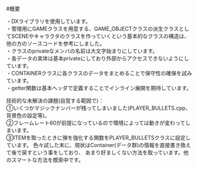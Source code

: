 #概要

・DXライブラリを使用しています。  
・管理用にGAMEクラスを用意する、GAME_OBJECTクラスの派生クラスとしてSCENEやキャラクタのクラスを作っていくという基本的なクラスの構造は、他の方のソースコードを参考にしました。    
・クラスのprivateなメンバの名前は大文字始まりにしています。  
・各データの実体は基本privateにしており外部からアクセスできないようにしています。  
・CONTAINERクラスに各クラスのデータをまとめることで保守性の確保を試みています。  
・getter関数は基本ヘッダで定義することでインライン展開を期待しています。  

技術的な未解決の課題(自覚する範囲で)：  
①いくつかマジックナンバーが残ってしまいました(PLAYER_BULLETS.cpp、背景色の設定等)。  
②フレームレート60が前提になっているので環境によっては動きが変わってしまいます。  
③ITEMを取ったときに弾を強化する関数をPLAYER_BULLETSクラスに設定しています。
  色々試した末に、現状はContainer(データ群)の情報を直接書き換えて後で戻すという事をしており、
	あまり好ましくない方法を取っています。他のスマートな方法を模索中です。
